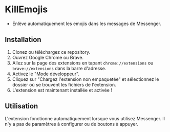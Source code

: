 # KillEmojis

- Enlève automatiquement les emojis dans les messages de Messenger.

## Installation

1. Clonez ou téléchargez ce repository.
2. Ouvrez Google Chrome ou Brave.
3. Allez sur la page des extensions en tapant `chrome://extensions` ou `brave://extensions` dans la barre d'adresse.
4. Activez le "Mode développeur".
5. Cliquez sur "Chargez l'extension non empaquetée" et sélectionnez le dossier où se trouvent les fichiers de l'extension.
6. L'extension est maintenant installée et activée !

## Utilisation

L'extension fonctionne automatiquement lorsque vous utilisez Messenger. Il n'y a pas de paramètres à configurer ou de boutons à appuyer.
